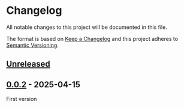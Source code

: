 # Changelog
All notable changes to this project will be documented in this file.

The format is based on [Keep a Changelog](https://keepachangelog.com/)
and this project adheres to [Semantic Versioning](https://semver.org/).

## [Unreleased]

## [0.0.2] - 2025-04-15
First version

[Unreleased]: https://github.com/jhotadhari/react-native-hardwarekey-event/compare/v0.0.2...HEAD
[0.0.2]: https://github.com/jhotadhari/react-native-hardwarekey-event/releases/tag/v0.0.2
